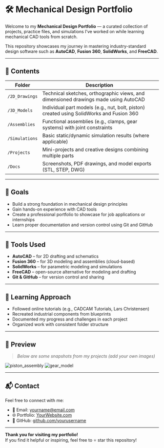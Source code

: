 # 🛠️ Mechanical Design Portfolio

Welcome to my **Mechanical Design Portfolio** — a curated collection of projects, practice files, and simulations I’ve worked on while learning mechanical CAD tools from scratch.

This repository showcases my journey in mastering industry-standard design software such as **AutoCAD**, **Fusion 360**, **SolidWorks**, and **FreeCAD**.

---

## 📌 Contents

| Folder | Description |
|--------|-------------|
| `/2D_Drawings` | Technical sketches, orthographic views, and dimensioned drawings made using AutoCAD |
| `/3D_Models` | Individual part models (e.g., nut, bolt, piston) created using SolidWorks and Fusion 360 |
| `/Assemblies` | Functional assemblies (e.g., clamps, gear systems) with joint constraints |
| `/Simulations` | Basic static/dynamic simulation results (where applicable) |
| `/Projects` | Mini-projects and creative designs combining multiple parts |
| `/Docs` | Screenshots, PDF drawings, and model exports (STL, STEP, DWG) |

---

## 🎯 Goals

- Build a strong foundation in mechanical design principles
- Gain hands-on experience with CAD tools
- Create a professional portfolio to showcase for job applications or internships
- Learn proper documentation and version control using Git and GitHub

---

## 🧰 Tools Used

- **AutoCAD** – for 2D drafting and schematics
- **Fusion 360** – for 3D modeling and assemblies (cloud-based)
- **SolidWorks** – for parametric modeling and simulations
- **FreeCAD** – open-source alternative for modeling and drafting
- **Git & GitHub** – for version control and sharing

---

## 🧠 Learning Approach

- Followed online tutorials (e.g., CADCAM Tutorials, Lars Christensen)
- Recreated industrial components from blueprints
- Documented my progress and challenges in each project
- Organized work with consistent folder structure

---

## 📸 Preview

> _Below are some snapshots from my projects (add your own images)_

![piston_assembly](Docs/piston_assembly_screenshot.png)
![gear_model](Docs/gear_model.png)

---

## 📬 Contact

Feel free to connect with me:

- 📧 Email: yourname@email.com  
- 🌐 Portfolio: [YourWebsite.com](https://yourwebsite.com)  
- 🔗 GitHub: [github.com/yourusername](https://github.com/yourusername)

---

**Thank you for visiting my portfolio!**  
If you find it helpful or inspiring, feel free to ⭐ star this repository!
